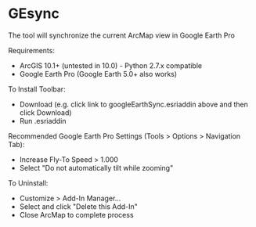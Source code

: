 # GEsync
The tool will synchronize the current ArcMap view in Google Earth Pro

Requirements:
* ArcGIS 10.1+ (untested in 10.0) - Python 2.7.x compatible
* Google Earth Pro (Google Earth 5.0+ also works)

To Install Toolbar:
* Download (e.g. click link to googleEarthSync.esriaddin above and then click Download)
* Run .esriaddin

Recommended Google Earth Pro Settings (Tools > Options > Navigation Tab):
* Increase Fly-To Speed > 1.000
* Select "Do not automatically tilt while zooming"

To Uninstall:
* Customize > Add-In Manager...
* Select and click "Delete this Add-In"
* Close ArcMap to complete process
